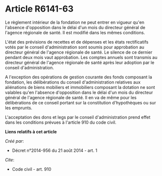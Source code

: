 # Article R6141-63

Le règlement intérieur de la fondation ne peut entrer en vigueur qu'en l'absence d'opposition dans le délai d'un mois du
directeur général de l'agence régionale de santé. Il est modifié dans les mêmes conditions.

L'état des prévisions de recettes et de dépenses et les états rectificatifs votés par le conseil d'administration sont soumis
pour approbation au directeur général de l'agence régionale de santé. Le silence de ce dernier pendant deux mois vaut
approbation. Les comptes annuels sont transmis au directeur général de l'agence régionale de santé après leur adoption par le
conseil d'administration.

A l'exception des opérations de gestion courante des fonds composant la fondation, les délibérations du conseil
d'administration relatives aux aliénations de biens mobiliers et immobiliers composant la dotation ne sont valables qu'en
l'absence d'opposition dans le délai d'un mois du directeur général de l'agence régionale de santé. Il en va de même pour les
délibérations de ce conseil portant sur la constitution d'hypothèques ou sur les emprunts.

L'acceptation des dons et legs par le conseil d'administration prend effet dans les conditions prévues à l'article 910 du
code civil.

**Liens relatifs à cet article**

_Créé par_:

  - Décret n°2014-956 du 21 août 2014 - art. 1

_Cite_:

  - Code civil - art. 910
